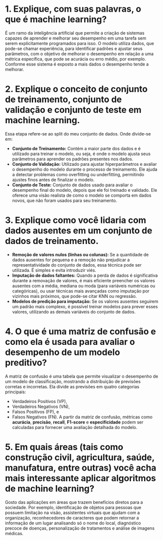 # 1. Explique, com suas palavras, o que é machine learning?
É um ramo da inteligência artificial que permite a criação de sistemas capazes de aprender e melhorar seu desempenho em uma tarefa sem serem explicitamente programados para isso. O modelo utiliza dados, que pode-se chamar experiência, para identificar padrões e ajustar seus parâmetros, com o objetivo de melhorar o desempenho em relação a uma métrica específica, que pode se acurácia ou erro médio, por exemplo. Conforme esse sistema é exposto a mais dados o desempenho tende a melhorar.

# 2. Explique o conceito de conjunto de treinamento, conjunto de validação e conjunto de teste em machine learning.
Essa etapa refere-se ao split do meu conjunto de dados. Onde divide-se em:
- **Conjunto de Treinamento:** Contém a maior parte dos dados e é utilizado para treinar o modelo, ou seja, é onde o modelo ajusta seus parâmetros para aprender os padrões presentes nos dados.
- **Conjunto de Validação:** Utilizado para ajustar hiperparâmetros e avaliar o desempenho do modelo durante o processo de treinamento. Ele ajuda a detectar problemas como overfitting ou underfitting, permitindo ajustes finos antes de finalizar o modelo.
- **Conjunto de Teste:** Conjunto de dados usado para avaliar o desempenho final do modelo, depois que ele foi treinado e validado. Ele oferece uma visão realista de como o modelo se comporta em dados novos, que não foram usados para seu treinamento.

# 3. Explique como você lidaria com dados ausentes em um conjunto de dados de treinamento.
- **Remoção de valores nulos (linhas ou colunas):** Se a quantidade de dados ausentes for pequena e a remoção não prejudicar a representatividade do conjunto de dados, essa técnica pode ser utilizada. É simples e evita introduzir viés.
- **Imputação de dados faltantes:** Quando a perda de dados é significativa durante a removação de valores, é mais eficiente preencher os valores ausentes com a média, mediana ou moda (para variáveis numéricas ou categóricas), ou usar técnicas mais avançadas como imputação por vizinhos mais próximos, que pode-se citar KNN ou regressão.
- **Modelos de predição para imputação:** Se os valores ausentes seguirem um padrão mais complexo, é possível treinar modelos para prever esses valores, utilizando as demais variáveis do conjunto de dados.

# 4. O que é uma matriz de confusão e como ela é usada para avaliar o desempenho de um modelo preditivo?
A matriz de confusão é uma tabela que permite visualizar o desempenho de um modelo de classificação, mostrando a distribuição de previsões corretas e incorretas. Ela divide as previsões em quatro categorias principais:
- Verdadeiros Positivos (VP),
- Verdadeiros Negativos (VN),
- Falsos Positivos (FP), e
- Falsos Negativos (FN).
A partir da matriz de confusão, métricas como **acurácia**, **precisão**, **recall**, **F1-score** e **especificidade** podem ser calculadas para fornecer uma avaliação detalhada do modelo.

# 5. Em quais áreas (tais como construção civil, agricultura, saúde, manufatura, entre outras) você acha mais interessante aplicar algoritmos de machine learning?
Gosto das aplicações em áreas que trazem benefícios diretos para a sociedade. Por exemplo, identificação de objetos para pessoas que possuem limitação na visão, assistentes virtuais que ajudam com a organização, reconhecedores de caracteres que podem retornar a informação de um lugar analisando só o nome do local, diagnóstico precoce de doenças, personalização de tratamentos e análise de imagens médicas.
